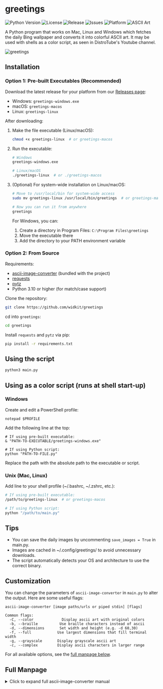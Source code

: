# greetings

![Python Version](https://img.shields.io/badge/python-3.10+-blue)
![License](https://img.shields.io/badge/license-MIT-green)
![Release](https://img.shields.io/github/v/release/widkit/greetings)
![Issues](https://img.shields.io/github/issues/widkit/greetings)
![Platform](https://img.shields.io/badge/platform-linux%20%7C%20macos%20%7C%20windows-lightgrey)
![ASCII Art](https://img.shields.io/badge/ascii-art-FF69B4)

A Python program that works on Mac, Linux and Windows which fetches the daily Bing wallpaper and converts it into colorful ASCII art. It may be used with shells as a color script, as seen in DistroTube's Youtube channel.

![greetings](https://github.com/user-attachments/assets/507ac856-4298-4fb6-ae2c-14ece783654b)

## Installation

### Option 1: Pre-built Executables (Recommended)
Download the latest release for your platform from our [Releases page](https://github.com/widkit/greetings/releases):
- Windows: `greetings-windows.exe`
- macOS: `greetings-macos`
- Linux: `greetings-linux`

After downloading:
1. Make the file executable (Linux/macOS):
   ```bash
   chmod +x greetings-linux  # or greetings-macos
   ```
2. Run the executable:
   ```bash
   # Windows
   greetings-windows.exe
   ```
   ```bash
   # Linux/macOS
   ./greetings-linux  # or ./greetings-macos
   ```

3. (Optional) For system-wide installation on Linux/macOS:
   ```bash
   # Move to /usr/local/bin for system-wide access
   sudo mv greetings-linux /usr/local/bin/greetings  # or greetings-macos
   
   # Now you can run it from anywhere
   greetings
   ```

   For Windows, you can:
   1. Create a directory in Program Files: `C:\Program Files\greetings`
   2. Move the executable there
   3. Add the directory to your PATH environment variable

### Option 2: From Source
Requirements:
* [ascii-image-converter](https://github.com/TheZoraiz/ascii-image-converter) (bundled with the project)
* [requests](https://pypi.org/project/requests/)
* [pytz](https://github.com/stub42/pytz)
* Python 3.10 or higher (for match/case support)

Clone the repository:
```bash
git clone https://github.com/widkit/greetings
```
cd into `greetings`:

```bash
cd greetings
```
Install `requests` and `pytz` via pip:

```bash
pip install -r requirements.txt
```

## Using the script
```bash
python3 main.py
```

## Using as a color script (runs at shell start-up)
### Windows
Create and edit a PowerShell profile:
```
notepad $PROFILE
```
Add the following line at the top:
```
# If using pre-built executable:
& "PATH-TO-EXECUTABLE/greetings-windows.exe"

# If using Python script:
python "PATH-TO-FILE.py"
```
Replace the path with the absolute path to the executable or script.

### Unix (Mac, Linux)
Add line to your shell profile (~/.bashrc, ~/.zshrc, etc.):
```bash
# If using pre-built executable:
/path/to/greetings-linux  # or greetings-macos

# If using Python script:
python "/path/to/main.py"
```

## Tips

- You can save the daily images by uncommenting `save_images = True` in main.py.
- Images are cached in ~/.config/greetings/ to avoid unnecessary downloads.
- The script automatically detects your OS and architecture to use the correct binary.

## Customization

You can change the parameters of `ascii-image-converter` in `main.py` to alter the output. Here are some useful flags:

```
ascii-image-converter [image paths/urls or piped stdin] [flags]

Common flags:
  -C, --color             Display ascii art with original colors
  -b, --braille          Use braille characters instead of ascii
  -d, --dimensions       Set width and height (e.g. -d 60,30)
  -f, --full            Use largest dimensions that fill terminal width
  -g, --grayscale       Display grayscale ascii art
  -c, --complex         Display ascii characters in larger range
```

For all available options, see the [full manpage below](#full-manpage).

## Full Manpage

<details>
<summary>Click to expand full ascii-image-converter manual</summary>

```
ascii-image-converter [image paths/urls or piped stdin] [flags]

Flags:
  -C, --color             Display ascii art with original colors
                          If 24-bit colors aren't supported, uses 8-bit
                          (Inverts with --negative flag)
                          (Overrides --grayscale and --font-color flags)
                          
      --color-bg          If some color flag is passed, use that color
                          on character background instead of foreground
                          (Inverts with --negative flag)
                          (Only applicable for terminal display)
                          
  -d, --dimensions ints   Set width and height for ascii art in CHARACTER length
                          e.g. -d 60,30 (defaults to terminal height)
                          (Overrides --width and --height flags)
                          
  -W, --width int         Set width for ascii art in CHARACTER length
                          Height is kept to aspect ratio
                          e.g. -W 60
                          
  -H, --height int        Set height for ascii art in CHARACTER length
                          Width is kept to aspect ratio
                          e.g. -H 60
                          
  -m, --map string        Give custom ascii characters to map against
                          Ordered from darkest to lightest
                          e.g. -m " .-+#@" (Quotation marks excluded from map)
                          (Overrides --complex flag)
                          
  -b, --braille           Use braille characters instead of ascii
                          Terminal must support braille patterns properly
                          (Overrides --complex and --map flags)
                          
      --threshold int     Threshold for braille art
                          Value between 0-255 is accepted
                          e.g. --threshold 170
                          (Defaults to 128)
                          
      --dither            Apply dithering on image for braille
                          art conversion
                          (Only applicable with --braille flag)
                          (Negates --threshold flag)
                          
  -g, --grayscale         Display grayscale ascii art
                          (Inverts with --negative flag)
                          (Overrides --font-color flag)
                          
  -c, --complex           Display ascii characters in a larger range
                          May result in higher quality
                          
  -f, --full              Use largest dimensions for ascii art
                          that fill the terminal width
                          (Overrides --dimensions, --width and --height flags)
                          
  -n, --negative          Display ascii art in negative colors
                          
  -x, --flipX             Flip ascii art horizontally
                          
  -y, --flipY             Flip ascii art vertically
                          
  -s, --save-img string   Save ascii art as a .png file
                          Format: <image-name>-ascii-art.png
                          Image will be saved in passed path
                          (pass . for current directory)
                          
      --save-txt string   Save ascii art as a .txt file
                          Format: <image-name>-ascii-art.txt
                          File will be saved in passed path
                          (pass . for current directory)
                          
      --save-gif string   If input is a gif, save it as a .gif file
                          Format: <gif-name>-ascii-art.gif
                          Gif will be saved in passed path
                          (pass . for current directory)
                          
      --save-bg ints      Set background color for --save-img
                          and --save-gif flags
                          Pass an RGBA value
                          e.g. --save-bg 255,255,255,100
                          (Defaults to 0,0,0,100)
                          
      --font string       Set font for --save-img and --save-gif flags
                          Pass file path to font .ttf file
                          e.g. --font ./RobotoMono-Regular.ttf
                          (Defaults to Hack-Regular for ascii and
                           DejaVuSans-Oblique for braille)
                          
      --font-color ints   Set font color for terminal as well as
                          --save-img and --save-gif flags
                          Pass an RGB value
                          e.g. --font-color 0,0,0
                          (Defaults to 255,255,255)
                          
      --only-save         Don't print ascii art on terminal
                          if some saving flag is passed
                          
      --formats           Display supported input formats
                          
  -h, --help              Help for ascii-image-converter
                          
  -v, --version           Version for ascii-image-converter
```
</details>


